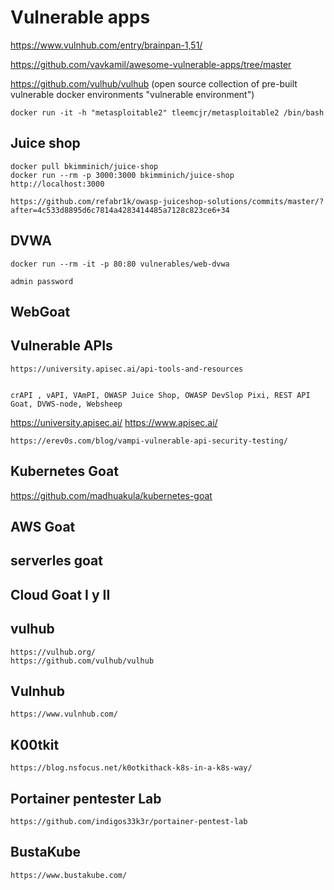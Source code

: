 # Vulnerable apps




https://www.vulnhub.com/entry/brainpan-1,51/


https://github.com/vavkamil/awesome-vulnerable-apps/tree/master



https://github.com/vulhub/vulhub   (open source collection of pre-built vulnerable docker environments "vulnerable environment")



    docker run -it -h "metasploitable2" tleemcjr/metasploitable2 /bin/bash


## Juice shop

    docker pull bkimminich/juice-shop
    docker run --rm -p 3000:3000 bkimminich/juice-shop
    http://localhost:3000⁠   

    https://github.com/refabr1k/owasp-juiceshop-solutions/commits/master/?after=4c533d8895d6c7814a4283414485a7128c823ce6+34


## DVWA

    docker run --rm -it -p 80:80 vulnerables/web-dvwa

    admin password


## WebGoat




## Vulnerable APIs

    https://university.apisec.ai/api-tools-and-resources


    crAPI , vAPI, VAmPI, OWASP Juice Shop, OWASP DevSlop Pixi, REST API Goat, DVWS-node, Websheep

https://university.apisec.ai/
https://www.apisec.ai/

    https://erev0s.com/blog/vampi-vulnerable-api-security-testing/





## Kubernetes Goat


https://github.com/madhuakula/kubernetes-goat



## AWS Goat



## serverles goat



## Cloud Goat I y II


## vulhub 

    https://vulhub.org/
    https://github.com/vulhub/vulhub 


## Vulnhub

    https://www.vulnhub.com/


## K00tkit

    https://blog.nsfocus.net/k0otkithack-k8s-in-a-k8s-way/



## Portainer pentester Lab


    https://github.com/indigos33k3r/portainer-pentest-lab


## BustaKube

    https://www.bustakube.com/


    
